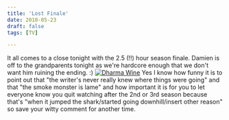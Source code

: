 ```yaml
---
title: 'Lost Finale'
date: 2010-05-23
draft: false
tags: [TV]

---
```


It all comes to a close tonight with the 2.5 (!!) hour season finale. Damien is off to the grandparents tonight as we're hardcore enough that we don't want him ruining the ending. :) [![Dharma Wine](http://farm5.static.flickr.com/4014/4633787422_7e036004cc_m.jpg)](http://www.flickr.com/photos/lemon/4633787422/ "Dharma Wine") Yes I know how funny it is to point out that "the writer's never really knew where things were going" and that "the smoke monster is lame" and how important it is for you to let everyone know you quit watching after the 2nd or 3rd season because that's "when it jumped the shark/started going downhill/insert other reason" so save your witty comment for another time.